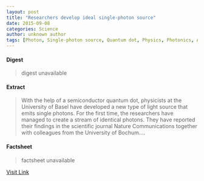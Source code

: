 ```yaml
---
layout: post
title: "Researchers develop ideal single-photon source"
date: 2015-09-08
categories: Science
author: unknown author
tags: [Photon, Single-photon source, Quantum dot, Physics, Photonics, Applied and interdisciplinary physics, Condensed matter physics, Physical sciences, Modern physics, Quantum mechanics, Solid state engineering, Chemistry, Materials science, Science, Particle physics, Mechanics]
---
```



#### Digest
>digest unavailable

#### Extract
>With the help of a semiconductor quantum dot, physicists at the University of Basel have developed a new type of light source that emits single photons. For the first time, the researchers have managed to create a stream of identical photons. They have reported their findings in the scientific journal Nature Communications together with colleagues from the University of Bochum....

#### Factsheet
>factsheet unavailable

[Visit Link](http://phys.org/news/2015-09-ideal-single-photon-source.html)


